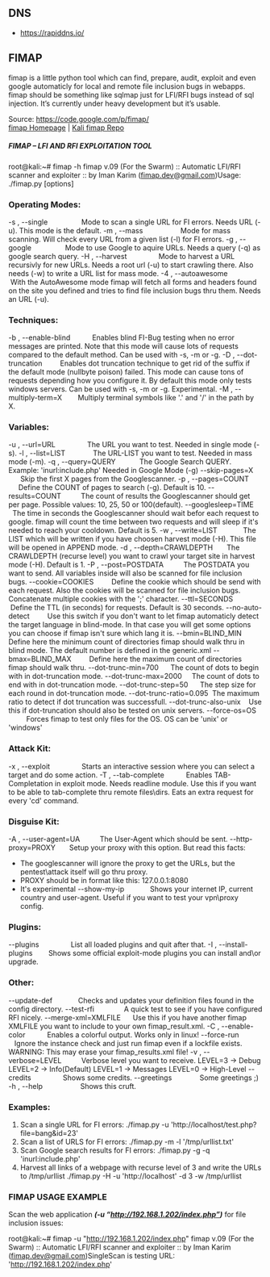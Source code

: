 ## DNS

- https://rapiddns.io/

## FIMAP

fimap is a little python tool which can find, prepare, audit, exploit and even google automaticly for local and remote file inclusion bugs in webapps. fimap should be something like sqlmap just for LFI/RFI bugs instead of sql injection. It’s currently under heavy development but it’s usable.

Source: https://code.google.com/p/fimap/  
[fimap Homepage](http://code.google.com/p/fimap/) | [Kali fimap Repo](http://git.kali.org/gitweb/?p=packages/fimap.git;a=summary)

##### FIMAP – LFI AND RFI EXPLOITATION TOOL

root@kali:~# fimap -h
 fimap v.09 (For the Swarm)
 :: Automatic LFI/RFI scanner and exploiter
 :: by Iman Karim (fimap.dev@gmail.com)Usage: ./fimap.py [options]
 
 ### Operating Modes:
 
 -s , --single                 Mode to scan a single URL for FI errors.
 Needs URL (-u). This mode is the default.
 -m , --mass                   Mode for mass scanning. Will check every URL
 from a given list (-l) for FI errors.
 -g , --google                 Mode to use Google to aquire URLs.
 Needs a query (-q) as google search query.
 -H , --harvest                Mode to harvest a URL recursivly for new URLs.
 Needs a root url (-u) to start crawling there.
 Also needs (-w) to write a URL list for mass mode.
 -4 , --autoawesome            With the AutoAwesome mode fimap will fetch all
 forms and headers found on the site you defined
 and tries to find file inclusion bugs thru them. Needs an
 URL (-u).
 ### Techniques:
 -b , --enable-blind           Enables blind FI-Bug testing when no error messages are printed.
 Note that this mode will cause lots of requests compared to the
 default method. Can be used with -s, -m or -g.
 -D , --dot-truncation         Enables dot truncation technique to get rid of the suffix if
 the default mode (nullbyte poison) failed. This mode can cause
 tons of requests depending how you configure it.
 By default this mode only tests windows servers.
 Can be used with -s, -m or -g. Experimental.
 -M , --multiply-term=X        Multiply terminal symbols like '.' and '/' in the path by X.
 ### Variables:
 -u , --url=URL                The URL you want to test.
 Needed in single mode (-s).
 -l , --list=LIST              The URL-LIST you want to test.
 Needed in mass mode (-m).
 -q , --query=QUERY            The Google Search QUERY.
 Example: 'inurl:include.php'
 Needed in Google Mode (-g)
 --skip-pages=X           Skip the first X pages from the Googlescanner.
 -p , --pages=COUNT            Define the COUNT of pages to search (-g).
 Default is 10.
 --results=COUNT          The count of results the Googlescanner should get per page.
 Possible values: 10, 25, 50 or 100(default).
 --googlesleep=TIME       The time in seconds the Googlescanner should wait befor each
 request to google. fimap will count the time between two requests
 and will sleep if it's needed to reach your cooldown. Default is 5.
 -w , --write=LIST             The LIST which will be written if you have choosen
 harvest mode (-H). This file will be opened in APPEND mode.
 -d , --depth=CRAWLDEPTH       The CRAWLDEPTH (recurse level) you want to crawl your target site
 in harvest mode (-H). Default is 1.
 -P , --post=POSTDATA          The POSTDATA you want to send. All variables inside
 will also be scanned for file inclusion bugs.
 --cookie=COOKIES         Define the cookie which should be send with each request.
 Also the cookies will be scanned for file inclusion bugs.
 Concatenate multiple cookies with the ';' character.
 --ttl=SECONDS            Define the TTL (in seconds) for requests. Default is 30 seconds.
 --no-auto-detect         Use this switch if you don't want to let fimap automaticly detect
 the target language in blind-mode. In that case you will get some
 options you can choose if fimap isn't sure which lang it is.
 --bmin=BLIND_MIN         Define here the minimum count of directories fimap should walk thru
 in blind mode. The default number is defined in the generic.xml
 --bmax=BLIND_MAX         Define here the maximum count of directories fimap should walk thru.
 --dot-trunc-min=700      The count of dots to begin with in dot-truncation mode.
 --dot-trunc-max=2000     The count of dots to end with in dot-truncation mode.
 --dot-trunc-step=50      The step size for each round in dot-truncation mode.
 --dot-trunc-ratio=0.095  The maximum ratio to detect if dot truncation was successfull.
 --dot-trunc-also-unix    Use this if dot-truncation should also be tested on unix servers.
 --force-os=OS            Forces fimap to test only files for the OS.
 OS can be 'unix' or 'windows'
 ### Attack Kit:
 -x , --exploit                Starts an interactive session where you can
 select a target and do some action.
 -T , --tab-complete           Enables TAB-Completation in exploit mode. Needs readline module.
 Use this if you want to be able to tab-complete thru remote
 files\dirs. Eats an extra request for every 'cd' command.
 ### Disguise Kit:
 -A , --user-agent=UA          The User-Agent which should be sent.
 --http-proxy=PROXY       Setup your proxy with this option. But read this facts:
 * The googlescanner will ignore the proxy to get the URLs,
 but the pentest\attack itself will go thru proxy.
 * PROXY should be in format like this: 127.0.0.1:8080
 * It's experimental
 --show-my-ip             Shows your internet IP, current country and user-agent.
 Useful if you want to test your vpn\proxy config.
 ### Plugins:
 --plugins                List all loaded plugins and quit after that.
 -I , --install-plugins        Shows some official exploit-mode plugins you can install
 and\or upgrade.
 ### Other:
 --update-def             Checks and updates your definition files found in the
 config directory.
 --test-rfi               A quick test to see if you have configured RFI nicely.
 --merge-xml=XMLFILE      Use this if you have another fimap XMLFILE you want to
 include to your own fimap_result.xml.
 -C , --enable-color           Enables a colorful output. Works only in linux!
 --force-run              Ignore the instance check and just run fimap even if a lockfile
 exists. WARNING: This may erase your fimap_results.xml file!
 -v , --verbose=LEVEL          Verbose level you want to receive.
 LEVEL=3 -> Debug
 LEVEL=2 -> Info(Default)
 LEVEL=1 -> Messages
 LEVEL=0 -> High-Level
 --credits                Shows some credits.
 --greetings              Some greetings ;)
 -h , --help                   Shows this cruft.
 ### Examples:
 1. Scan a single URL for FI errors:
 ./fimap.py -u 'http://localhost/test.php?file=bang&id=23'
 2. Scan a list of URLS for FI errors:
 ./fimap.py -m -l '/tmp/urllist.txt'
 3. Scan Google search results for FI errors:
 ./fimap.py -g -q 'inurl:include.php'
 4. Harvest all links of a webpage with recurse level of 3 and
 write the URLs to /tmp/urllist
 ./fimap.py -H -u 'http://localhost' -d 3 -w /tmp/urllist

### FIMAP USAGE EXAMPLE

Scan the web application **_(-u “http://192.168.1.202/index.php”)_** for file inclusion issues:

root@kali:~# fimap -u "http://192.168.1.202/index.php"
 fimap v.09 (For the Swarm)
 :: Automatic LFI/RFI scanner and exploiter
 :: by Iman Karim (fimap.dev@gmail.com)SingleScan is testing URL: 'http://192.168.1.202/index.php'